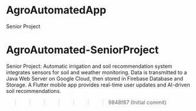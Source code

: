 # AgroAutomatedApp
 Senior Project 
# AgroAutomated-SeniorProject
Senior Project: Automatic irrigation and soil recommendation system integrates sensors for soil and weather monitoring. Data is transmitted to a Java Web Server on Google Cloud, then stored in Firebase Database and Storage. A Flutter mobile app provides real-time user updates and AI-driven soil recommendations.
>>>>>>> 9848f87 (Initial commit)
